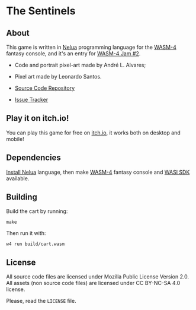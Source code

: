 # The Sentinels

## About

This game is written in [Nelua](https://nelua.io/) programming language for the [WASM-4](https://wasm4.org) fantasy console,
and it's an entry for [WASM-4 Jam #2](https://itch.io/jam/wasm4-v2).

- Code and portrait pixel-art made by André L. Alvares;
- Pixel art made by Leonardo Santos.

- [Source Code Repository](https://codeberg.org/Andre-LA/w4jam2-game)
- [Issue Tracker](https://github.com/Andre-LA/the-sentinels)

## Play it on itch.io!

You can play this game for free on [itch.io](https://origamisword.itch.io/the-sentinels), it works both on desktop and mobile!

## Dependencies

[Install Nelua](https://nelua.io/installing/) language, then make [WASM-4](https://wasm4.org/docs/getting-started/setup) fantasy console and [WASI SDK](https://github.com/WebAssembly/wasi-sdk#install) available.

## Building

Build the cart by running:

```shell
make
```

Then run it with:

```shell
w4 run build/cart.wasm
```

## License

All source code files are licensed under Mozilla Public License Version 2.0.
All assets (non source code files) are licensed under CC BY-NC-SA 4.0 license.

Please, read the `LICENSE` file.
